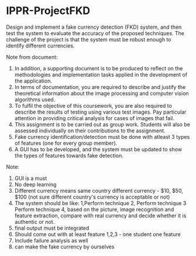 # IPPR-ProjectFKD
Design and implement a fake currency detection (FKD) system, and then test the system to evaluate the accuracy of the proposed techniques. The challenge of the project is that the system must be robust enough to identify different currencies.

Note from document:
1. In addition, a supporting document is to be produced to reflect on the methodologies and implementation tasks applied in the development of the application.
2. In terms of documentation, you are required to describe and justify the theoretical information about the image processing and computer vision algorithms used. 
3. To fulfil the objective of this coursework, you are also required to describe the results of testing using various test images. Pay particular attention in providing critical analysis for cases of images that fail.
4. This assignment is to be carried out as group work. Students will also be assessed individually on their contributions to the assignment.
5. Fake currency identification/detection must be done with atleast 3 types of features (one for every group member).
6. A GUI has to be developed, and the system must be updated to show the types of features towards fake detection.

Note:
1. GUI is a must
2. No deep learning
3. Different currency means same country different currency - $10, $50, $100 (not sure different country's currency is acceptable or not)
4. The system should be like: 1,Perform technique 2, Perform technique 3 Perform technique 4, based on the picture, image recognition and feature extraction, compare with real currency and decide whether it is authentic or not. 
5. final output must be integrated
6. Should come out with at least feature 1,2,3 - one student one feature
7. Include failure analysis as well
8. can make the fake currency by ourselves

